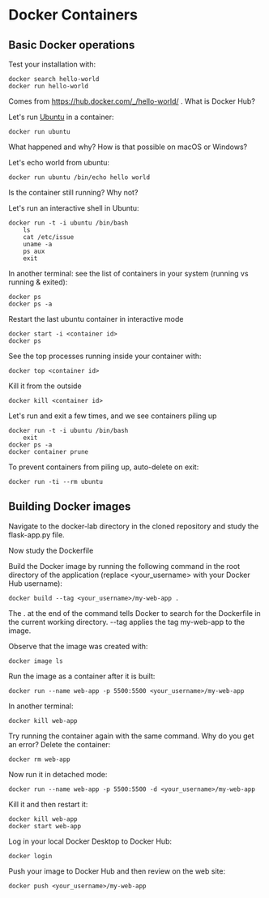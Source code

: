 # Docker Containers
## Basic Docker operations
Test your installation with:

    docker search hello-world
    docker run hello-world

Comes from https://hub.docker.com/_/hello-world/ . What is Docker Hub?
    
Let's run [Ubuntu](https://en.wikipedia.org/wiki/Ubuntu) in a container:

    docker run ubuntu

What happened and why?
How is that possible on macOS or Windows? 

Let's echo world from ubuntu:

    docker run ubuntu /bin/echo hello world

Is the container still running? Why not?

Let's run an interactive shell in Ubuntu:

    docker run -t -i ubuntu /bin/bash
        ls
        cat /etc/issue
        uname -a
        ps aux
        exit

In another terminal: see the list of containers in your system (running vs running & exited):

	docker ps
    docker ps -a

Restart the last ubuntu container in interactive mode

    docker start -i <container id>
    docker ps

See the top processes running inside your container with:

    docker top <container id>

Kill it from the outside
    
    docker kill <container id>

Let's run and exit a few times, and we see containers piling up

    docker run -t -i ubuntu /bin/bash
        exit
    docker ps -a
    docker container prune

To prevent containers from piling up, auto-delete on exit:

    docker run -ti --rm ubuntu

## Building Docker images
Navigate to the docker-lab directory in the cloned repository and study the flask-app.py file. 

Now study the Dockerfile

Build the Docker image by running the following command in the root directory of the application (replace <your_username> with your Docker Hub username):

    docker build --tag <your_username>/my-web-app .

The . at the end of the command tells Docker to search for the Dockerfile in the current working directory. --tag applies the tag my-web-app to the image. 

Observe that the image was created with:

    docker image ls

Run the image as a container after it is built:

    docker run --name web-app -p 5500:5500 <your_username>/my-web-app

In another terminal:

    docker kill web-app

Try running the container again with the same command. Why do you get an error?
Delete the container:
    
    docker rm web-app

Now run it in detached mode:

    docker run --name web-app -p 5500:5500 -d <your_username>/my-web-app

Kill it and then restart it:

    docker kill web-app
    docker start web-app

Log in your local Docker Desktop to Docker Hub:
    
    docker login

Push your image to Docker Hub and then review on the web site:

    docker push <your_username>/my-web-app

